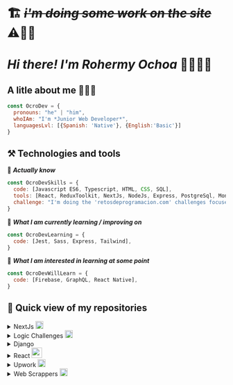 # 🏗️ ~~*i'm doing some work on the site*~~ ⚠️👷‍♂️

# *Hi there! I'm Rohermy Ochoa* 👋👨🏻‍💻

## A litle about me 🧔🏻‍♂️
```javascript
const OcroDev = {
  pronouns: "he" | "him",
  whoIAm: "I'm *Junior Web Developer*",
  languagesLvl: [{Spanish: 'Native'}, {English:'Basic'}]
}
```

## ⚒️ Technologies and tools

<a name="learning-now"></a>

💾 ***Actually know***

```javascript
const OcroDevSkills = {
  code: [Javascript ES6, Typescript, HTML, CSS, SQL],
  tools: [React, ReduxToolkit, NextJs, NodeJs, Express, PostgreSql, Mongodb, Sequelize, Mongoose, Eslint, Git],
  challenge: "I'm doing the 'retosdeprogramacion.com' challenges focused on JavaScript and TypeScript"
}
```

📖  ***What I am currently learning / improving on***

```javascript
const OcroDevLearning = {
  code: [Jest, Sass, Express, Tailwind],
}
```
👾  ***What I am interested in learning at some point***
```javascript
const OcroDevWillLearn = {
  code: [Firebase, GraphQL, React Native],
}
```


## 🔬 Quick view of my repositories 

<details>
  <summary> NextJs <img src='https://files.raycast.com/4dnlt8m2mcb98bzc4zb8pggc4csi' height='18' width='18' /> </summary>
  
  ##### *Projects*
  1. [*Stock System QR*](https://github.com/OcroDev/stock-system-qr_NextJs_Project)
  
  ##### *Technical test*
  1. [*xkcd comics*](https://github.com/OcroDev/xkcd-comic_NextJs_technical_test)
  
</details>

<details>
  <summary> Logic Challenges <img src='https://icon-library.com/images/computer-code-icon/computer-code-icon-14.jpg'  height='18' width='18' /> </summary>
  
  ##### *Company Challenges*
  
  ##### *JavaScript*
  
</details>

<details>
  <summary> Django <img src='https://batisteo.gallerycdn.vsassets.io/extensions/batisteo/vscode-django/1.10.0/1645525785595/Microsoft.VisualStudio.Services.Icons.Default' height='16' width='16' /></summary>
  
  ##### *Projects*
  
  1. [Pildoras blog](https://github.com/OcroDev/pil-blog_django_project)
  
  ##### *Technical test*
  
  1. [*Event Manager*](https://github.com/OcroDev/event-manager_technical_test)
  
</details>
    
<details>
  <summary> React <img src='https://icons-for-free.com/iconfiles/png/512/design+development+facebook+framework+mobile+react+icon-1320165723839064798.png' height='24' width='24' /> </summary>
  
  ##### *Projects*
  1. [*Tic-Tac-Toe*](https://github.com/OcroDev/tic-tac-toe_react_project)
  2. [*Todo List using ReduxToolkit*](https://github.com/OcroDev/todo-list-redux-toolkit_react_projects)
  
  ##### *Technical test*
  1. [*Litle E-comerce*](https://github.com/OcroDev/little_ecomerse_react_technical_test)
  2. [*Rick & Morty*](https://github.com/OcroDev/rick-morty-context_react_technical_test)
  
</details>

<details>
  <summary> Upwork <img src="https://www.citypng.com/public/uploads/small/11662555971udurdbf0uniifutgcylp1gud40ihnfb7ciqdmowfhrxifaxga54ydmoj81r2cxpxsdcuchjqxjuf2is7a3vdgwiq78fx3tvgcf4u.png" height='18' width='18' /></summary>
  
  ##### *Technical test*
  1. [*Landing page*](https://github.com/OcroDev/landing-page_Upwork_technical_test)
  
</details>

<details>
  <summary> Web Scrappers <img src='https://www.freepnglogos.com/uploads/logo-website-png/logo-website-coopera-web-design-12.png' height='18' width='18' /> </summary> 
  
  1. [*XKCD Scraper*](https://github.com/OcroDev/xkcd-quick-scraper_web_scraper)
  2. [*BCV Scraper*](https://github.com/OcroDev/bcv-scraper_web_scraper)

  
  

  
<!--
**OcroDev/ocrodev** is a ✨ _special_ ✨ repository because its `README.md` (this file) appears on your GitHub profile.

Here are some ideas to get you started:

- 🔭 I’m currently working on ...
- 🌱 I’m currently learning ...
- 👯 I’m looking to collaborate on ...
- 🤔 I’m looking for help with ...
- 💬 Ask me about ...
- 📫 How to reach me: rohermy.ochoa@gmail.com
- 😄 Pronouns: ...
- ⚡ Fun fact: ...
-->
